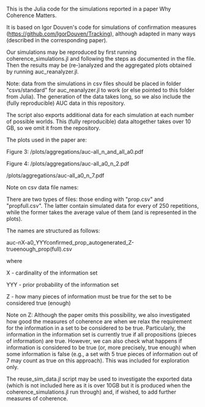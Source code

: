 This is the Julia code for the simulations reported in a paper Why Coherence Matters.

It is based on Igor Douven's code for simulations of confirmation measures (https://github.com/IgorDouven/Tracking), although adapted in many ways (described in the corresponding paper).

Our simulations may be reproduced by first running coherence_simulations.jl and following the steps as documented in the file.
Then the results may be (re-)analyzed and the aggregated plots obtained by running auc_reanalyzer.jl.

Note: data from the simulations in csv files should be placed in folder "csvs/standard" for auc_reanalyzer.jl to work (or else pointed to this folder from Julia). The generation of the data takes long, so we also include the (fully reproducible) AUC data in this repository. 

The script also exports additional data for each simulation at each number of possible worlds. This (fully reproducible) data altogether takes over 10 GB, so we omit it from the repository.

The plots used in the paper are:

Figure 3:
/plots/aggregations/auc-all_n_and_all_a0.pdf

Figure 4:
/plots/aggregations/auc-all_a0_n_2.pdf

/plots/aggregations/auc-all_a0_n_7.pdf


Note on csv data file names:

There are two types of files: those ending with "prop.csv" and "propfull.csv". The latter contain simulated data for every of 250 repetitions, while the former takes the average value of them (and is represented in the plots).

The names are structured as follows:

auc-nX-a0_YYYconfirmed_prop_autogenerated_Z-trueenough_prop(full).csv

where

X - cardinality of the information set

YYY - prior probability of the information set

Z - how many pieces of information must be true for the set to be considered true (enough)

Note on Z: Although the paper omits this possibility, we also investigated how good the measures of coherence are when we relax the requirement for the information in a set to be considered to be true. Particularly, the information in the information set is currently true if all propositions (pieces of information) are true. However, we can also check what happens if information is considered to be true (or, more precisely, true enough) when some information is false (e.g., a set with 5 true pieces of information out of 7 may count as true on this approach). This was included for exploration only.

The reuse_sim_data.jl script may be used to investigate the exported data (which is not included here as it is over 10GB but it is produced when the coherence_simulations.jl run through) and, if wished, to add further measures of coherence.
